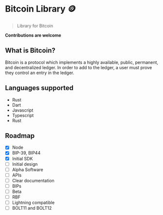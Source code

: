 # Bitcoin Library 🪙

>Library for Bitcoin

**Contributions are welcome**


## What is Bitcoin?

Bitcoin is a protocol which implements a highly available, public, permanent, and decentralized ledger. In order to add to the ledger, a user must prove they control an entry in the ledger. 

## Languages supported

- Rust
- Dart
- Javascript
- Typescript
- Rust


## Roadmap

- [x] Node
- [x] BIP-39, BIP44
- [x] Initial SDK
- [ ] Initial design
- [ ] Alpha Software
- [ ] APIs
- [ ] Clear documentation
- [ ] BIPs
- [ ] Beta
- [ ] RBF
- [ ] Lightning compatible
- [ ] BOLT11 and BOLT12
